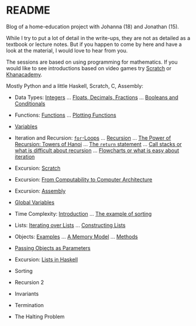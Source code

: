 # README

Blog of a home-education project with Johanna (18) and Jonathan (15).

While I try to put a lot of detail in the write-ups, they are not as detailed as a textbook or lecture notes. But if you happen to come by here and have a look at the material, I would love to hear from you. 

The sessions are based on using programming for mathematics. If you would like to see introductions based on video games try [Scratch](https://scratch.mit.edu/projects/408463938/editor) or [Khanacademy](https://www.khanacademy.org/computing/computer-programming).

Mostly Python and a little Haskell, Scratch, C, Assembly: 

- Data Types: [Integers](https://hackmd.io/@alexhkurz/SkABF8ajI) ... [Floats, Decimals, Fractions](https://hackmd.io/@alexhkurz/HJ9zbYZnL) ... [Booleans and Conditionals](https://hackmd.io/@alexhkurz/Bk1byMf2L)
- Functions: [Functions](https://hackmd.io/@alexhkurz/SJ1DcL43L) ... [Plotting Functions](https://hackmd.io/@alexhkurz/SJN2udq3I)
- [Variables](https://hackmd.io/@alexhkurz/HyJqEPN2L)
- Iteration and Recursion: [`for`-Loops](https://hackmd.io/@alexhkurz/H1o4Mcr6L) ... [Recursion](https://hackmd.io/@alexhkurz/Hy48XsvpI) ... [The Power of Recursion: Towers of Hanoi](https://hackmd.io/@alexhkurz/ryiCiDs08) ... [The `return` statement](https://hackmd.io/@alexhkurz/HJHS4NUAI) ... [Call stacks or what is difficult about recursion](https://hackmd.io/@alexhkurz/rJjfXqS08) ... [Flowcharts or what is easy about iteration](https://hackmd.io/@alexhkurz/ry2Ax1FC8) 
- Excursion: [Scratch](https://hackmd.io/@alexhkurz/H1CyS5v08) 
- Excursion: [From Computability to Computer Architecture](https://hackmd.io/@alexhkurz/Sks4Jxekw)
- Excursion: [Assembly](https://hackmd.io/@alexhkurz/HyccPGbJv) 
- [Global Variables](https://hackmd.io/@alexhkurz/Hkc7HoSC8) 
- Time Complexity: [Introduction](https://hackmd.io/@alexhkurz/SkIGSnPTU) ... [The example of sorting](https://hackmd.io/@alexhkurz/r1erdGSlP)
- Lists: [Iterating over Lists](https://hackmd.io/@alexhkurz/Sy7AHDNn8) ... [Constructing Lists](https://hackmd.io/@alexhkurz/By6YoM8Gw)
- Objects: [Examples](https://hackmd.io/@alexhkurz/ByiUweLfD) ... [A Memory Model](https://hackmd.io/@alexhkurz/rkXh-CUGP) ... [Methods](https://hackmd.io/@alexhkurz/rk738IiGw)
- [Passing Objects as Parameters](https://hackmd.io/@alexhkurz/HJo0RmvGv)
- Excursion: [Lists in Haskell](https://hackmd.io/@alexhkurz/BJmF-h0zP)

- Sorting
- Recursion 2
- Invariants
- Termination
- The Halting Problem


